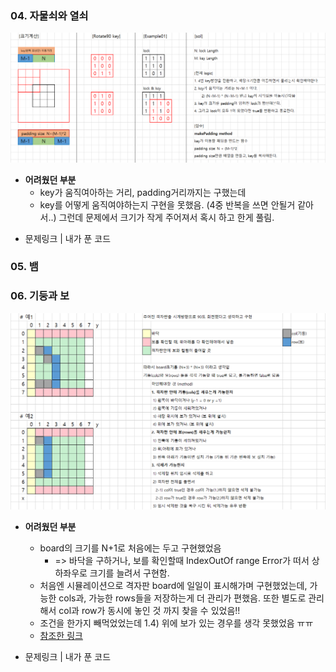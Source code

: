### 04. 자물쇠와 열쇠

![lockandkey1](https://github.com/Algo-Holics/CodingTest-prep/blob/minhee/actual/implement/img/sol4.png)

- **어려웠던 부분**
  - key가 움직여아하는 거리, padding거리까지는 구했는데
  - key를 어떻게 움직여야하는지 구현을 못했음. (4중 반복을 쓰면 안될거 같아서..) 그런데 문제에서 크기가 작게 주어져서 혹시 하고 한게 풀림.

* 문제링크 | 내가 푼 코드

### 05. 뱀







### 06. 기둥과 보

![image-20210323182030207](https://github.com/Algo-Holics/CodingTest-prep/blob/minhee/actual/implement/img/sol6.png)
* **어려웠던 부분**
  * board의 크기를 N+1로 처음에는 두고 구현했었음 
    * => 바닥을 구하거나, 보를 확인할때 IndexOutOf range Error가 떠서 상하좌우로 크기를 늘려서 구현함. 
  * 처음엔 시뮬레이션으로 격자판 board에 일일이 표시해가며 구현했었는데, 가능한 cols과, 가능한 rows들을 저장하는게 더 관리가 편했음. 또한 별도로 관리해서 col과 row가 동시에 놓인 것 까지 찾을 수 있었음!!
  * 조건을 한가지 빼먹었었는데 1.4) 위에 보가 있는 경우를 생각 못했었음 ㅠㅠ
  * [참조한 링크](https://leveloper.tistory.com/100)

* 문제링크 | 내가 푼 코드